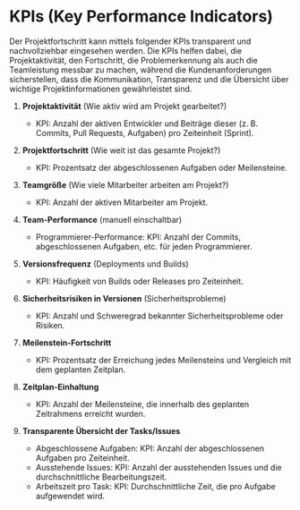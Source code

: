 # KPIs (Key Performance Indicators)

Der Projektfortschritt kann mittels folgender KPIs transparent und nachvollziehbar eingesehen werden. Die KPIs helfen dabei, die Projektaktivität, den Fortschritt, die Problemerkennung als auch die Teamleistung messbar zu machen, während die Kundenanforderungen sicherstellen, dass die Kommunikation, Transparenz und die Übersicht über wichtige Projektinformationen gewährleistet sind.

1. **Projektaktivität** (Wie aktiv wird am Projekt gearbeitet?)
   * KPI: Anzahl der aktiven Entwickler und Beiträge dieser (z. B. Commits, Pull Requests, Aufgaben) pro Zeiteinheit (Sprint).

2. **Projektfortschritt** (Wie weit ist das gesamte Projekt?)
   * KPI: Prozentsatz der abgeschlossenen Aufgaben oder Meilensteine.

3. **Teamgröße** (Wie viele Mitarbeiter arbeiten am Projekt?)
   * KPI: Anzahl der aktiven Mitarbeiter am Projekt.

4. **Team-Performance** (manuell einschaltbar)
   * Programmierer-Performance: KPI: Anzahl der Commits, abgeschlossenen Aufgaben, etc. für jeden Programmierer.

5. **Versionsfrequenz** (Deployments und Builds)
   * KPI: Häufigkeit von Builds oder Releases pro Zeiteinheit.

6. **Sicherheitsrisiken in Versionen** (Sicherheitsprobleme)
   * KPI: Anzahl und Schweregrad bekannter Sicherheitsprobleme oder Risiken.

7. **Meilenstein-Fortschritt**
   * KPI: Prozentsatz der Erreichung jedes Meilensteins und Vergleich mit dem geplanten Zeitplan.

8. **Zeitplan-Einhaltung**
   * KPI: Anzahl der Meilensteine, die innerhalb des geplanten Zeitrahmens erreicht wurden.

9. **Transparente Übersicht der Tasks/Issues**
   * Abgeschlossene Aufgaben: KPI: Anzahl der abgeschlossenen Aufgaben pro Zeiteinheit.
   * Ausstehende Issues: KPI: Anzahl der ausstehenden Issues und die durchschnittliche Bearbeitungszeit.
   * Arbeitszeit pro Task: KPI: Durchschnittliche Zeit, die pro Aufgabe aufgewendet wird.
